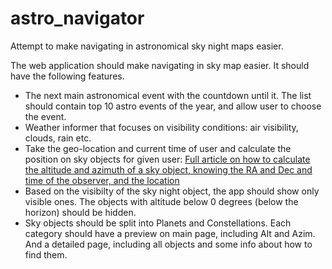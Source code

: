 # astro_navigator
Attempt to make navigating in astronomical sky night maps easier.

The web application should make navigating in sky map easier.
It should have the following features.

<ul>
  <li>The next main astronomical event with the countdown until it. The list should contain top 10 astro events of the year, and allow user to choose the event.
  <li>Weather informer that focuses on visibility conditions: air visibility, clouds, rain etc.
  <li>Take the geo-location and current time of user and calculate the position on sky objects for given user: <a href="http://spiff.rit.edu/classes/phys373/lectures/radec/radec.html">Full article on how to calculate the altitude and azimuth of a sky object, knowing the RA and Dec and time of the observer, and the location</a>
  <li>Based on the visibilty of the sky night object, the app should show only visible ones. The objects with altitude below 0 degrees (below the horizon) should be hidden.
  <li>Sky objects should be split into Planets and Constellations. Each category should have a preview on main page, including Alt and Azim. And a detailed page, including all objects and some info about how to find them.
   
    
</ul>
